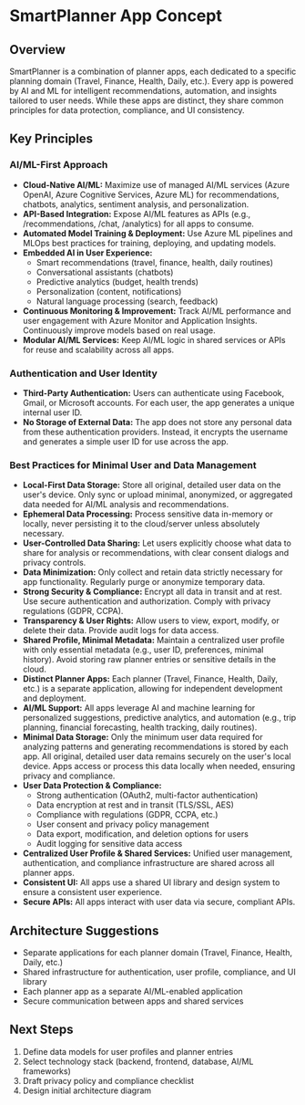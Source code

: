 

# SmartPlanner App Concept

## Overview
SmartPlanner is a combination of planner apps, each dedicated to a specific planning domain (Travel, Finance, Health, Daily, etc.). Every app is powered by AI and ML for intelligent recommendations, automation, and insights tailored to user needs. While these apps are distinct, they share common principles for data protection, compliance, and UI consistency.


## Key Principles

### AI/ML-First Approach
- **Cloud-Native AI/ML:** Maximize use of managed AI/ML services (Azure OpenAI, Azure Cognitive Services, Azure ML) for recommendations, chatbots, analytics, sentiment analysis, and personalization.
- **API-Based Integration:** Expose AI/ML features as APIs (e.g., /recommendations, /chat, /analytics) for all apps to consume.
- **Automated Model Training & Deployment:** Use Azure ML pipelines and MLOps best practices for training, deploying, and updating models.
- **Embedded AI in User Experience:**
	- Smart recommendations (travel, finance, health, daily routines)
	- Conversational assistants (chatbots)
	- Predictive analytics (budget, health trends)
	- Personalization (content, notifications)
	- Natural language processing (search, feedback)
- **Continuous Monitoring & Improvement:** Track AI/ML performance and user engagement with Azure Monitor and Application Insights. Continuously improve models based on real usage.
- **Modular AI/ML Services:** Keep AI/ML logic in shared services or APIs for reuse and scalability across all apps.
### Authentication and User Identity
- **Third-Party Authentication:** Users can authenticate using Facebook, Gmail, or Microsoft accounts. For each user, the app generates a unique internal user ID.
- **No Storage of External Data:** The app does not store any personal data from these authentication providers. Instead, it encrypts the username and generates a simple user ID for use across the app.
### Best Practices for Minimal User and Data Management
- **Local-First Data Storage:** Store all original, detailed user data on the user's device. Only sync or upload minimal, anonymized, or aggregated data needed for AI/ML analysis and recommendations.
- **Ephemeral Data Processing:** Process sensitive data in-memory or locally, never persisting it to the cloud/server unless absolutely necessary.
- **User-Controlled Data Sharing:** Let users explicitly choose what data to share for analysis or recommendations, with clear consent dialogs and privacy controls.
- **Data Minimization:** Only collect and retain data strictly necessary for app functionality. Regularly purge or anonymize temporary data.
- **Strong Security & Compliance:** Encrypt all data in transit and at rest. Use secure authentication and authorization. Comply with privacy regulations (GDPR, CCPA).
- **Transparency & User Rights:** Allow users to view, export, modify, or delete their data. Provide audit logs for data access.
- **Shared Profile, Minimal Metadata:** Maintain a centralized user profile with only essential metadata (e.g., user ID, preferences, minimal history). Avoid storing raw planner entries or sensitive details in the cloud.
- **Distinct Planner Apps:** Each planner (Travel, Finance, Health, Daily, etc.) is a separate application, allowing for independent development and deployment.
- **AI/ML Support:** All apps leverage AI and machine learning for personalized suggestions, predictive analytics, and automation (e.g., trip planning, financial forecasting, health tracking, daily routines).
- **Minimal Data Storage:** Only the minimum user data required for analyzing patterns and generating recommendations is stored by each app. All original, detailed user data remains securely on the user's local device. Apps access or process this data locally when needed, ensuring privacy and compliance.
- **User Data Protection & Compliance:**
	- Strong authentication (OAuth2, multi-factor authentication)
	- Data encryption at rest and in transit (TLS/SSL, AES)
	- Compliance with regulations (GDPR, CCPA, etc.)
	- User consent and privacy policy management
	- Data export, modification, and deletion options for users
	- Audit logging for sensitive data access
- **Centralized User Profile & Shared Services:** Unified user management, authentication, and compliance infrastructure are shared across all planner apps.
- **Consistent UI:** All apps use a shared UI library and design system to ensure a consistent user experience.
- **Secure APIs:** All apps interact with user data via secure, compliant APIs.


## Architecture Suggestions
- Separate applications for each planner domain (Travel, Finance, Health, Daily, etc.)
- Shared infrastructure for authentication, user profile, compliance, and UI library
- Each planner app as a separate AI/ML-enabled application
- Secure communication between apps and shared services

## Next Steps
1. Define data models for user profiles and planner entries
2. Select technology stack (backend, frontend, database, AI/ML frameworks)
3. Draft privacy policy and compliance checklist
4. Design initial architecture diagram
